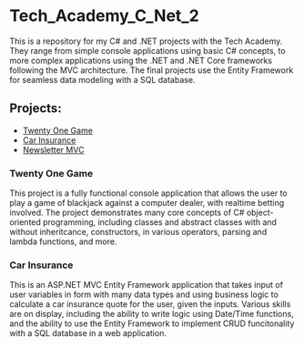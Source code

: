 # Tech_Academy_C_Net_2
This is a repository for my C# and .NET projects with the Tech Academy. They range from simple console applications using basic C# concepts, to more complex applications using the .NET and .NET Core frameworks following the MVC architecture. The final projects use the Entity Framework for seamless data modeling with a SQL database.

## Projects:
* [Twenty One Game](https://github.com/chasetmartin/Tech_Academy_C_Net_2/tree/main/TwentyOne)
* [Car Insurance](https://github.com/chasetmartin/Tech_Academy_C_Net_2/tree/main/CarInsurance)
* [Newsletter MVC](https://github.com/chasetmartin/Tech_Academy_C_Net_2/tree/main/TechAcadStudentsMVC)

### Twenty One Game
This project is a fully functional console application that allows the user to play a game of blackjack against a computer dealer, with realtime betting involved. The project demonstrates many core concepts of C# object-oriented programming, including classes and abstract classes with and without inheritcance, constructors, in various operators, parsing and lambda functions, and more.
### Car Insurance
This is an ASP.NET MVC Entity Framework application that takes input of user variables in form with many data types and using business logic to calculate a car insurance quote for the user, given the inputs. Various skills are on display, including the ability to write logic using Date/Time functions, and the ability to use the Entity Framework to implement CRUD funcitonality with a SQL database in a web application.
